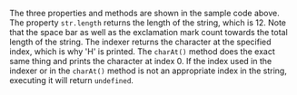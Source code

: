 The three properties and methods are shown in the sample code above. The property `str.length` returns the length of the string, which is 12. Note that the space bar as well as the exclamation mark count towards the total length of the string. The indexer returns the character at the specified index, which is why 'H' is printed. The `charAt()` method does the exact same thing and prints the character at index 0. If the index used in the indexer or in the `charAt()` method is not an appropriate index in the string, executing it will return `undefined`.